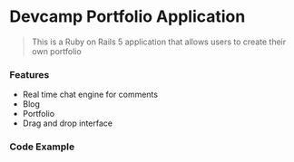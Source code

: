 # Devcamp Portfolio Application

> This is a Ruby on Rails 5 application that allows users to create their own portfolio

### Features 

- Real time chat engine for comments
- Blog
- Portfolio
- Drag and drop interface

### Code Example

